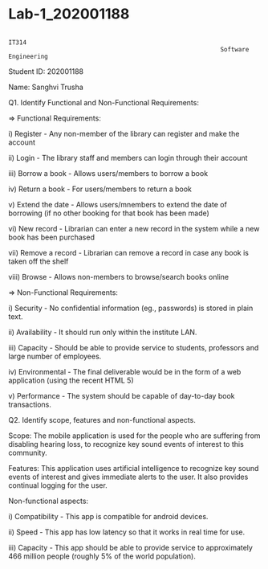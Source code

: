 # Lab-1_202001188
                                                                      IT314
                                                               Software Engineering



Student ID: 202001188

Name: Sanghvi Trusha 




Q1. Identify Functional and Non-Functional Requirements: 




=> Functional Requirements: 


i) Register - Any non-member of the library can register and make the account 

ii) Login - The library staff and members can login through their account

iii) Borrow a book - Allows users/members to borrow a book 

iv) Return a book - For users/members to return a book 

v) Extend the date - Allows users/mnembers to extend the date of borrowing (if no other booking for that book has been made) 

vi) New record - Librarian can enter a new record in the system while a new book has been purchased 

vii) Remove a record - Librarian can remove a record in case any book is taken off the shelf 

viii) Browse - Allows non-members to browse/search books online 

 


=> Non-Functional Requirements: 

i) Security - No confidential information (eg., passwords) is stored in plain text. 

ii) Availability - It should run only within the institute LAN. 

iii) Capacity - Should be able to provide service to students, professors and large number of employees. 

iv) Environmental - The final deliverable would be in the form of a web application (using the recent HTML 5) 

v) Performance - The system should be capable of day-to-day book transactions. 




Q2. Identify scope, features and non-functional aspects. 



Scope: The mobile application is used for the people who are suffering from disabling hearing loss, to recognize key sound events of interest to this community. 


Features: This application uses artificial intelligence to recognize key sound events of interest and gives immediate alerts to the user. It also provides continual logging for the user. 


Non-functional aspects: 


i) Compatibility - This app is compatible for android devices. 

ii) Speed - This app has low latency so that it works in real time for use. 

iii) Capacity - This app should be able to provide service to approximately 466 million people (roughly 5% of the world population). 


